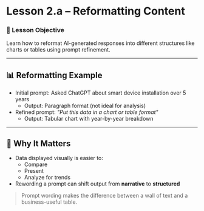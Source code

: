 # Lesson 2.a – Reformatting Content

### 🎯 Lesson Objective
Learn how to reformat AI-generated responses into different structures like charts or tables using prompt refinement.

---

## 📊 Reformatting Example

- Initial prompt: Asked ChatGPT about smart device installation over 5 years
  - Output: Paragraph format (not ideal for analysis)
- Refined prompt: _"Put this data in a chart or table format"_
  - Output: Tabular chart with year-by-year breakdown

---

## 🧠 Why It Matters

- Data displayed visually is easier to:
  - Compare
  - Present
  - Analyze for trends
- Rewording a prompt can shift output from **narrative** to **structured**

> Prompt wording makes the difference between a wall of text and a business-useful table.
